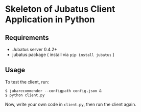 Skeleton of Jubatus Client Application in Python
=================================================

Requirements
------------

* Jubatus server 0.4.2+
* jubatus package ( install via `pip install jubatus` )

Usage
-----

To test the client, run:

```
$ jubarecommender --configpath config.json &
$ python client.py
```

Now, write your own code in `client.py`, then run the client again.
